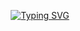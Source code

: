 <p align="center">
  <a href="https://git.io/typing-svg">
    <img src="https://readme-typing-svg.herokuapp.com?font=Silent+Hill&size=25&duration=4000&pause=100&color=8d1f02&background=00000000&center=true&vCenter=true&width=500&height=100&lines=there+was+a+hole+here.;it's+gone+now.&random=false&after=it's+gone+now.&effect=fade-out" alt="Typing SVG">
  </a>
</p>
